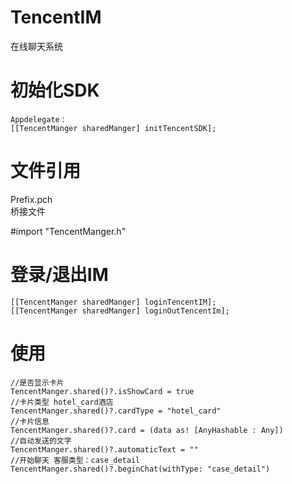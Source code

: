 # TencentIM
在线聊天系统


# 初始化SDK

    Appdelegate：
    [[TencentManger sharedManger] initTencentSDK];


# 文件引用

Prefix.pch    
桥接文件

#import "TencentManger.h"


#  登录/退出IM

    [[TencentManger sharedManger] loginTencentIM];
    [[TencentManger sharedManger] loginOutTencentIm];


#  使用
    
    //是否显示卡片
    TencentManger.shared()?.isShowCard = true
    //卡片类型 hotel_card酒店 
    TencentManger.shared()?.cardType = "hotel_card"
    //卡片信息
    TencentManger.shared()?.card = (data as! [AnyHashable : Any])
    //自动发送的文字
    TencentManger.shared()?.automaticText = ""
    //开始聊天 客服类型：case_detail
    TencentManger.shared()?.beginChat(withType: "case_detail")

